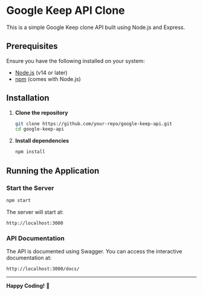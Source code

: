 # Google Keep API Clone

This is a simple Google Keep clone API built using Node.js and Express.

## Prerequisites

Ensure you have the following installed on your system:
- [Node.js](https://nodejs.org/) (v14 or later)
- [npm](https://www.npmjs.com/) (comes with Node.js)

## Installation

1. **Clone the repository**
   ```sh
   git clone https://github.com/your-repo/google-keep-api.git
   cd google-keep-api
   ```

2. **Install dependencies**
   ```sh
   npm install
   ```

## Running the Application

### Start the Server
   ```sh
   npm start
   ```

The server will start at:
   ```
   http://localhost:3000
   ```

### API Documentation


The API is documented using Swagger. You can access the interactive documentation at: 
   ```
http://localhost:3000/docs/
   ```

---
**Happy Coding!** 🚀

